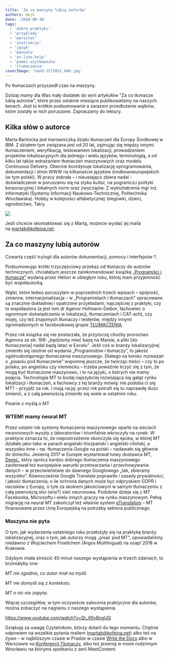 ```yaml
---
title: 'Za co maszyny lubią autorów'
authors: mojk
date: '2018-08-10'
tags:
  - 'dobre-praktyki'
  - 'przyklady'
  - 'warsztat'
  - 'instrukcje'
  - 'język'
  - 'manuale'
  - 'on-line-help'
  - 'pomoc-użytkownika'
  - 'tlumaczenia'
coverImage: 'hand-1571851_640.jpg'
---
```


Po tłumaczach przyszedł czas na maszyny.

<!--truncate-->

Dzisiaj mamy dla Was mały dodatek do serii artykułów "Za co tłumacze lubią
autorów", które przez ostatnie miesiące publikowaliśmy na naszych łamach. Jest
to krótkie podsumowanie a zarazem przedłużenie wątków, które zostały w nich
poruszone. Zapraszamy do lektury.

## Kilka słów o autorce

Marta Bartnicka jest kierowniczką działu tłumaczeń dla Europy Środkowej w IBM. Z
działem tym związana jest od 20 lat, zajmując się między innymi tłumaczeniem,
weryfikacją, testowaniem lokalizacji, prowadzeniem projektów lokalizacyjnych dla
jednego i wielu języków, terminologią, a od kilku lat także wdrażaniem tłumaczeń
maszynowych oraz modelu Continuous Delivery. Obecnie koordynuje lokalizację
oprogramowania, dokumentacji i stron WWW na kilkanaście języków
środkowoeuropejskich (w tym polski). W pracy zebrała – i nieustająco zbiera
nadal - doświadczenie w poruszaniu się na styku kultur, na pograniczu polityki
korporacyjnej i lokalnych norm oraz zwyczajów. Z wykształcenia mgr inż.
informatyki (Systemy Informacji Naukowo-Technicznej, Politechnika Wrocławska).
Hobby w kolejności alfabetycznej: biegówki, dzieci, ogrodnictwo, Tatry.

![](images/marta_bartnicka-295x300.jpg)

Jeśli chcecie skontaktować się z Martą, możecie wysłać jej maila
na [martab@kofeina.net](mailto:martab@kofeina.net).

## Za co maszyny lubią autorów

Czwarta część trylogii dla autorów dokumentacji, pomocy i interfejsów ?.

Podsumowując krótki trzyczęściowy przekaz od tłumaczy do autorów technicznych,
chciałabym jeszcze zarekomendować książkę
[„Programiści i tłumacze”](https://helion.pl/ksiazki/programisci-i-tlumacze-wprowadzenie-do-lokalizacji-oprogramowania-agenor-hofmann-delbor-marta-bartnicka,protlu.htm)
wydaną przez Helion w ubiegłym roku, której mam przyjemność być współautorką.

Wątki, które ledwo poruszyłam w poprzednich trzech wpisach – spójność, zmienne,
internacjonalizacja – w „Programistach i tłumaczach” opracowane są znacznie
dokładniej i opatrzone przykładami, najczęściej z praktyki, czy to współautora
(a jest nim dr Agenor Hofmann-Delbor, fachowiec o ogromnym doświadczeniu w
lokalizacji, tłumaczeniach i CAT-ach), czy mojej, czy też znajomych tłumaczy i
testerów, między innymi zgromadzonych w facebookowej grupie
[TŁUMACZENIA](https://www.facebook.com/groups/tlumaczenia).

Przez rok książka się nie postarzała, że przytoczę choćby proroctwo Agenora ze
str. 199: „będziemy mieć bazę na Marsie, a pliki \[do tłumaczenia\] nadal będą
latać w Excelu”. Jeśli coś w branży lokalizacyjnej zmieniło się istotnie od
wydania „Programistów i tłumaczy”, to jakość ogólnodostępnego tłumaczenia
maszynowego. Dlatego na koniec rozważań o „pisaniu pod tłumaczenie” wspomnę
jeszcze, że tworząc treści – czy to po polsku, po angielsku czy niemiecku –
trzeba poważnie liczyć się z tym, że mogą być tłumaczone maszynowo, i to na
języki, o których nie mamy pojęcia. Technologia MT to bodaj najszybciej
rozwijająca się gałąź rynku lokalizacji i tłumaczeń, a fachowcy z tej branży
mówią: nie podoba ci się MT? – przyjdź za rok. I mają rację: przez rok potrafi
się tu naprawdę dużo zmienić, a z całą pewnością zmieniło się wiele w ostatnim
roku.

Pisanie z myślą o MT

### WTEM! mamy neural MT

Przez ostatni rok systemy tłumaczenia maszynowego oparte na sieciach neuronowych
wyszły z laboratoriów i triumfalnie wkroczyły na rynek. W praktyce oznacza to,
że niepostrzeżenie skończyła się epoka, w której MT działało jako-tako w parach
angielski-hiszpański i angielski-chiński, a wszystko inne – np. tłumaczenia
Google na polski – nadawało się głównie do śmiechu. Jesienią 2017 w Europie
wystartował nowy dostawca MT, [DeepL](https://www.deepl.com/translator), który
oprócz bardzo dobrego tłumaczenia maszynowego zaoferował też europejskie warunki
przetwarzania i przechowywania danych – w przeciwieństwie do dawnego Googlowego
„tak, zbieramy wszystko”. Równocześnie Google Translate poprawiło i zasady
prywatności, i jakość tłumaczenia; o ile ochrona danych może być odpryskiem GDPR
i nacisków z Europy, o tyle za skokiem jakościowym w samym tłumaczeniu z całą
pewnością stoi (wisi?) sieć neuronowa. Podobnie dzieje się z MT Facebooka,
Microsoftu i wielu innych graczy na rynku maszynowym. Pełną migrację na neural
MT zakończył też właśnie system
[eTranslation](https://ec.europa.eu/cefdigital/wiki/display/CEFDIGITAL/eTranslation)
– MT finansowane przez Unię Europejską na potrzeby sektora publicznego.

### Maszyna nie pyta

O tym, jak wydarzenia ostatniego roku przełożyły się na praktykę branży
lokalizacyjnej, oraz o tym, jak autorzy mogą „pisać pod MT”, opowiadaliśmy
niedawno z Wojciechem Froelichem (Argos Multilingual) na soap! 2018 w Krakowie.

Gdybym miała streścić 40 minut naszego wystąpienia w trzech zdaniach, to
brzmiałyby one:

_MT nie zgadnie, co autor miał na myśli._

_MT nie domyśli się z kontekstu._

_MT o nic nie zapyta._

Więcej szczegółów, w tym oczywiście zalecenia praktyczne dla autorów, można
zobaczyć na nagraniu z naszego wystąpienia.

https://www.youtube.com/watch?v=Q\_if0yBogUQ

Dziękuję za uwagę Czytelnikom, którzy dotarli do tego momentu. Chętnie odpowiem
na wszelkie pytania mailem ([martab@kofeina.net](mailto:martab@kofeina.net))
albo też na żywo – w najbliższym czasie w Pradze w czasie
[Write the Docs](http://www.writethedocs.org/conf/prague/2018) albo w Warszawie
na [Konferencji Tłumaczy](https://www.konferencjatlumaczy.pl/), albo też
jesienią w moim rodzinnym Wrocławiu na którymś spotkaniu z serii MeetContent.
